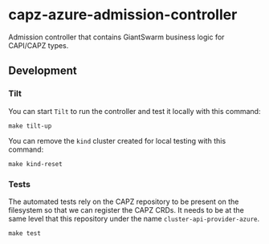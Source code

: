 # capz-azure-admission-controller
Admission controller that contains GiantSwarm business logic for CAPI/CAPZ types.

## Development
### Tilt
You can start `Tilt` to run the controller and test it locally with this command:
```
make tilt-up
```

You can remove the `kind` cluster created for local testing with this command:
```
make kind-reset
```

### Tests
The automated tests rely on the CAPZ repository to be present on the filesystem so that we can register the CAPZ CRDs.
It needs to be at the same level that this repository under the name `cluster-api-provider-azure`.

```
make test
```
